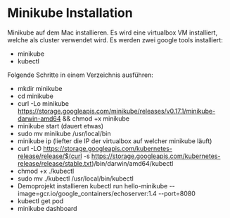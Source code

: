 # Minikube Installation
Minikube auf dem Mac installieren. Es wird eine virtualbox VM installiert, welche als cluster verwendet wird. Es werden zwei google tools installiert:
- minikube 
- kubectl 

Folgende Schritte in einem Verzeichnis ausführen:
- mkdir minikube 
- cd minikube 
- curl -Lo minikube https://storage.googleapis.com/minikube/releases/v0.17.1/minikube-darwin-amd64 && chmod +x minikube 
- minikube start (dauert etwas)
- sudo mv minikube /usr/local/bin
- minikube ip (liefter die IP der virtualbox auf welcher minikube läuft)
- curl -LO https://storage.googleapis.com/kubernetes-release/release/$(curl -s https://storage.googleapis.com/kubernetes-release/release/stable.txt)/bin/darwin/amd64/kubectl
- chmod +x ./kubectl
- sudo mv ./kubectl /usr/local/bin/kubectl
- Demoprojekt installieren kubectl run hello-minikube --image=gcr.io/google_containers/echoserver:1.4 --port=8080
- kubectl get pod
- minikube dashboard

